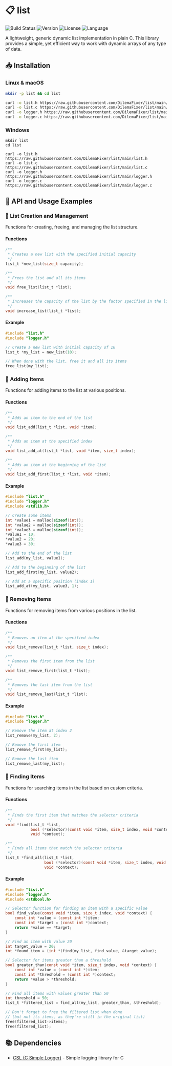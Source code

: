 # 📋 list

![Build Status](https://img.shields.io/badge/build-passing-brightgreen)
![Version](https://img.shields.io/badge/version-1.0.0-blue)
![License](https://img.shields.io/badge/license-MIT-green)
![Language](https://img.shields.io/badge/language-C-orange)

A lightweight, generic dynamic list implementation in plain C. This library provides a simple, yet efficient way to work with dynamic arrays of any type of data.

## 📥 Installation

### Linux & macOS

```bash
mkdir -p list && cd list

curl -o list.h https://raw.githubusercontent.com/DilemaFixer/list/main/list.h
curl -o list.c https://raw.githubusercontent.com/DilemaFixer/list/main/list.c
curl -o logger.h https://raw.githubusercontent.com/DilemaFixer/list/main/logger.h
curl -o logger.c https://raw.githubusercontent.com/DilemaFixer/list/main/logger.c
```

### Windows

```batch
mkdir list
cd list

curl -o list.h https://raw.githubusercontent.com/DilemaFixer/list/main/list.h
curl -o list.c https://raw.githubusercontent.com/DilemaFixer/list/main/list.c
curl -o logger.h https://raw.githubusercontent.com/DilemaFixer/list/main/logger.h
curl -o logger.c https://raw.githubusercontent.com/DilemaFixer/list/main/logger.c
```

## 🔧 API and Usage Examples

### 📌 List Creation and Management

Functions for creating, freeing, and managing the list structure.

#### Functions

```c
/**
 * Creates a new list with the specified initial capacity
 */
list_t *new_list(size_t capacity);

/**
 * Frees the list and all its items
 */
void free_list(list_t *list);

/**
 * Increases the capacity of the list by the factor specified in the list
 */
void increase_list(list_t *list);
```

#### Example

```c
#include "list.h"
#include "logger.h"

// Create a new list with initial capacity of 10
list_t *my_list = new_list(10);

// When done with the list, free it and all its items
free_list(my_list);
```

### 📌 Adding Items

Functions for adding items to the list at various positions.

#### Functions

```c
/**
 * Adds an item to the end of the list
 */
void list_add(list_t *list, void *item);

/**
 * Adds an item at the specified index
 */
void list_add_at(list_t *list, void *item, size_t index);

/**
 * Adds an item at the beginning of the list
 */
void list_add_first(list_t *list, void *item);
```

#### Example

```c
#include "list.h"
#include "logger.h"
#include <stdlib.h>

// Create some items
int *value1 = malloc(sizeof(int));
int *value2 = malloc(sizeof(int));
int *value3 = malloc(sizeof(int));
*value1 = 10;
*value2 = 20;
*value3 = 30;

// Add to the end of the list
list_add(my_list, value1);

// Add to the beginning of the list
list_add_first(my_list, value2);

// Add at a specific position (index 1)
list_add_at(my_list, value3, 1);
```

### 📌 Removing Items

Functions for removing items from various positions in the list.

#### Functions

```c
/**
 * Removes an item at the specified index
 */
void list_remove(list_t *list, size_t index);

/**
 * Removes the first item from the list
 */
void list_remove_first(list_t *list);

/**
 * Removes the last item from the list
 */
void list_remove_last(list_t *list);
```

#### Example

```c
#include "list.h"
#include "logger.h"

// Remove the item at index 2
list_remove(my_list, 2);

// Remove the first item
list_remove_first(my_list);

// Remove the last item
list_remove_last(my_list);
```

### 📌 Finding Items

Functions for searching items in the list based on custom criteria.

#### Functions

```c
/**
 * Finds the first item that matches the selector criteria
 */
void *find(list_t *list, 
           bool (*selector)(const void *item, size_t index, void *context),
           void *context);

/**
 * Finds all items that match the selector criteria
 */
list_t *find_all(list_t *list, 
                 bool (*selector)(const void *item, size_t index, void *context),
                 void *context);
```

#### Example

```c
#include "list.h"
#include "logger.h"
#include <stdbool.h>

// Selector function for finding an item with a specific value
bool find_value(const void *item, size_t index, void *context) {
    const int *value = (const int *)item;
    const int *target = (const int *)context;
    return *value == *target;
}

// Find an item with value 20
int target_value = 20;
int *found_item = (int *)find(my_list, find_value, &target_value);

// Selector for items greater than a threshold
bool greater_than(const void *item, size_t index, void *context) {
    const int *value = (const int *)item;
    const int *threshold = (const int *)context;
    return *value > *threshold;
}

// Find all items with values greater than 50
int threshold = 50;
list_t *filtered_list = find_all(my_list, greater_than, &threshold);

// Don't forget to free the filtered list when done
// (but not its items, as they're still in the original list)
free(filtered_list->items);
free(filtered_list);
```

## 📚 Dependencies

- [CSL (C Simple Logger)](https://github.com/DilemaFixer/CSL) - Simple logging library for C
